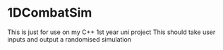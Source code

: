# 1DCombatSim
This is just for use on my C++ 1st year uni project
This should take user inputs and output a randomised simulation
